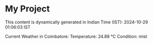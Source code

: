 # My Project

This content is dynamically generated in Indian Time (IST): 2024-10-29 01:06:03 IST


Current Weather in Coimbatore:
Temperature: 24.88 °C
Condition: mist
